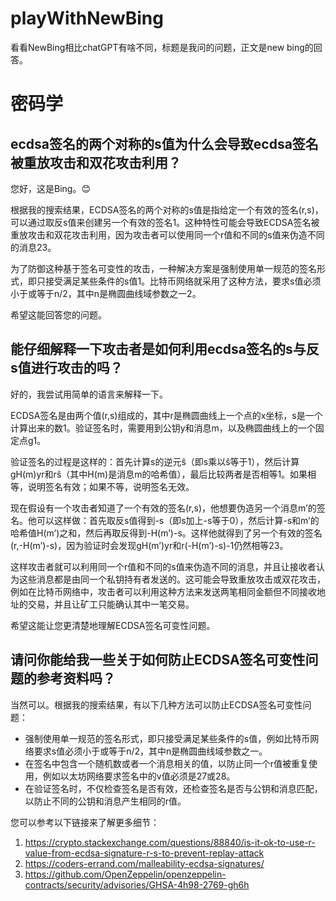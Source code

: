 playWithNewBing
=====

看看NewBing相比chatGPT有啥不同，标题是我问的问题，正文是new bing的回答。

# 密码学

## ecdsa签名的两个对称的s值为什么会导致ecdsa签名被重放攻击和双花攻击利用？
您好，这是Bing。😊

根据我的搜索结果，ECDSA签名的两个对称的s值是指给定一个有效的签名(r,s)，可以通过取反s值来创建另一个有效的签名1。这种特性可能会导致ECDSA签名被重放攻击和双花攻击利用，因为攻击者可以使用同一个r值和不同的s值来伪造不同的消息23。

为了防御这种基于签名可变性的攻击，一种解决方案是强制使用单一规范的签名形式，即只接受满足某些条件的s值1。比特币网络就采用了这种方法，要求s值必须小于或等于n/2，其中n是椭圆曲线域参数之一2。

希望这能回答您的问题。

## 能仔细解释一下攻击者是如何利用ecdsa签名的s与反s值进行攻击的吗？
好的，我尝试用简单的语言来解释一下。

ECDSA签名是由两个值(r,s)组成的，其中r是椭圆曲线上一个点的x坐标，s是一个计算出来的数1。验证签名时，需要用到公钥y和消息m，以及椭圆曲线上的一个固定点g1。

验证签名的过程是这样的：首先计算s的逆元ŝ（即s乘以ŝ等于1），然后计算gH(m)yr和rŝ（其中H(m)是消息m的哈希值），最后比较两者是否相等1。如果相等，说明签名有效；如果不等，说明签名无效。

现在假设有一个攻击者知道了一个有效的签名(r,s)，他想要伪造另一个消息m’的签名。他可以这样做：首先取反s值得到-s（即s加上-s等于0），然后计算-s和m’的哈希值H(m’)之和，然后再取反得到-H(m’)-s。这样他就得到了另一个有效的签名(r,-H(m’)-s)，因为验证时会发现gH(m’)yr和r(-H(m’)-s)-1仍然相等23。

这样攻击者就可以利用同一个r值和不同的s值来伪造不同的消息，并且让接收者认为这些消息都是由同一个私钥持有者发送的。这可能会导致重放攻击或双花攻击，例如在比特币网络中，攻击者可以利用这种方法来发送两笔相同金额但不同接收地址的交易，并且让矿工只能确认其中一笔交易。

希望这能让您更清楚地理解ECDSA签名可变性问题。

## 请问你能给我一些关于如何防止ECDSA签名可变性问题的参考资料吗？
当然可以。根据我的搜索结果，有以下几种方法可以防止ECDSA签名可变性问题：

- 强制使用单一规范的签名形式，即只接受满足某些条件的s值，例如比特币网络要求s值必须小于或等于n/2，其中n是椭圆曲线域参数之一。
- 在签名中包含一个随机数或者一个消息相关的值，以防止同一个r值被重复使用，例如以太坊网络要求签名中的v值必须是27或28。
- 在验证签名时，不仅检查签名是否有效，还检查签名是否与公钥和消息匹配，以防止不同的公钥和消息产生相同的r值。

您可以参考以下链接来了解更多细节：

1. https://crypto.stackexchange.com/questions/88840/is-it-ok-to-use-r-value-from-ecdsa-signature-r-s-to-prevent-replay-attack
2. https://coders-errand.com/malleability-ecdsa-signatures/
3. https://github.com/OpenZeppelin/openzeppelin-contracts/security/advisories/GHSA-4h98-2769-gh6h
